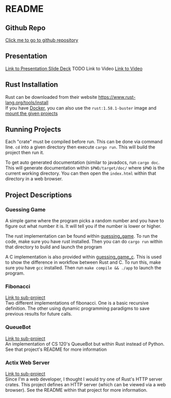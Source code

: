 # README

## Github Repo
[Click me to go to github repository](https://github.com/benperumala/cs372-proj1)

## Presentation
[Link to Presentation Slide Deck](Presentation.pptx)
TODO Link to Video
[Link to Video]()

## Rust Installation
Rust can be downloaded from their website <https://www.rust-lang.org/tools/install>  
If you have [Docker](https://www.docker.com/get-started), you can also use the `rust:1.58.1-buster` image and [mount the given projects](https://docs.docker.com/storage/bind-mounts/#start-a-container-with-a-bind-mount)

## Running Projects
Each "crate" must be compiled before run. This can be done via command line. `cd` into a given directory then execute `cargo run`. This will build the project then run it.

To get auto generated documentation (similar to javadocs, run `cargo doc`. This will generate documentation within `$PWD/target/doc/` where `$PWD` is the current working directory. You can then open the `index.html` within that directory in a web browser.

## Project Descriptions

### Guessing Game
A simple game where the program picks a random number and you have to figure out what number it is. It will tell you if the number is lower or higher.

The rust implementation can be found within [guessing_game](guessing_game). To run the code, make sure you have rust installed. Then you can do `cargo run` within that directory to build and launch the program

A C implementation is also provided within [guessing_game_c](guessing_game_c). This is used to show the difference in workflow between Rust and C. To run this, make sure you have `gcc` installed. Then run `make compile && ./app` to launch the program.

### Fibonacci
[Link to sub-project](fibonacci)  
Two different implementations of fibonacci. One is a basic recursive definition. The other using dynamic programming paradigms to save previous results for future calls.

### QueueBot
[Link to sub-project](queuebot)  
An implementation of CS 120's QueueBot but within Rust instead of Python. See that project's README for more information

### Actix Web Server
[Link to sub-project](actix_example)  
Since I'm a web developer, I thought I would try one of Rust's HTTP server crates. This project defines an HTTP server (which can be viewed via a web browser). See the README within that project for more information.
